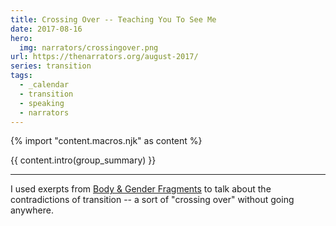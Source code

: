 ```yaml
---
title: Crossing Over -- Teaching You To See Me
date: 2017-08-16
hero:
  img: narrators/crossingover.png
url: https://thenarrators.org/august-2017/
series: transition
tags:
  - _calendar
  - transition
  - speaking
  - narrators
---
```

{% import "content.macros.njk" as content %}

{{ content.intro(group_summary) }}

---

I used exerpts from
[Body & Gender Fragments](/2017/03/01/my-body/)
to talk about the contradictions
of transition --
a sort of "crossing over" without going anywhere.
